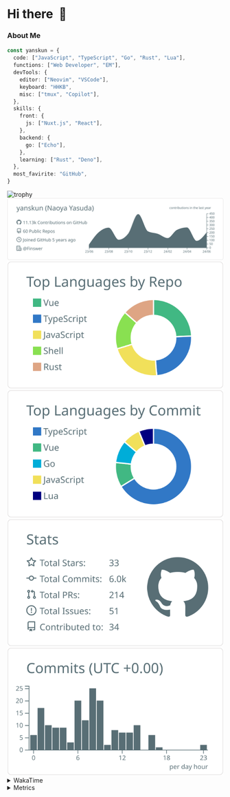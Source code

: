 # Hi there&nbsp; :wave:

### About Me

```ts
const yanskun = {
  code: ["JavaScript", "TypeScript", "Go", "Rust", "Lua"],
  functions: ["Web Developer", "EM"],
  devTools: {
    editor: ["Neovim", "VSCode"],
    keyboard: "HHKB",
    misc: ["tmux", "Copilot"],
  },
  skills: {
    front: {
      js: ["Nuxt.js", "React"],
    },
    backend: {
      go: ["Echo"],
    },
    learning: ["Rust", "Deno"],
  },
  most_favirite: "GitHub",
}
```
<!-- https://github.com/ryo-ma/github-profile-trophy -->
<img src="https://github-profile-trophy.vercel.app/?username=yanskun&theme=onedark&column=3" alt="trophy">

<!-- https://github.com/vn7n24fzkq/github-profile-summary-cards -->
<picture>
  <source media="(prefers-color-scheme: dark)" srcset="https://raw.githubusercontent.com/yanskun/yanskun/master/profile-summary-card-output/nord_dark/0-profile-details.svg">
 <img src="https://raw.githubusercontent.com/yanskun/yanskun/master/profile-summary-card-output/default/0-profile-details.svg">
</picture>
<br>
<picture>
  <source media="(prefers-color-scheme: dark)" srcset="https://raw.githubusercontent.com/yanskun/yanskun/master/profile-summary-card-output/nord_dark/1-repos-per-language.svg">
 <img src="https://raw.githubusercontent.com/yanskun/yanskun/master/profile-summary-card-output/default/1-repos-per-language.svg">
</picture>
<picture>
  <source media="(prefers-color-scheme: dark)" srcset="https://raw.githubusercontent.com/yanskun/yanskun/master/profile-summary-card-output/nord_dark/2-most-commit-language.svg">
 <img src="https://raw.githubusercontent.com/yanskun/yanskun/master/profile-summary-card-output/default/2-most-commit-language.svg">
</picture>
<br>
<picture>
  <source media="(prefers-color-scheme: dark)" srcset="https://raw.githubusercontent.com/yanskun/yanskun/master/profile-summary-card-output/nord_dark/3-stats.svg">
 <img src="https://raw.githubusercontent.com/yanskun/yanskun/master/profile-summary-card-output/default/3-stats.svg">
</picture>
<picture>
  <source media="(prefers-color-scheme: dark)" srcset="https://raw.githubusercontent.com/yanskun/yanskun/master/profile-summary-card-output/nord_dark/4-productive-time.svg">
 <img src="https://raw.githubusercontent.com/yanskun/yanskun/master/profile-summary-card-output/default/4-productive-time.svg">
</picture>

<details>
  <summary>WakaTime</summary>
<!--START_SECTION:waka-->
![Code Time](http://img.shields.io/badge/Code%20Time-902%20hrs%205%20mins-blue)

**🐱 My GitHub Data** 

> 📦 128.5 kB Used in GitHub's Storage 
 > 
> 💼 Opted to Hire
 > 
> 📜 109 Public Repositories 
 > 
> 🔑 3 Private Repositories 
 > 
**I'm an Early 🐤** 

```text
🌞 Morning                18136 commits       ███░░░░░░░░░░░░░░░░░░░░░░   13.60 % 
🌆 Daytime                76272 commits       ██████████████░░░░░░░░░░░   57.20 % 
🌃 Evening                32749 commits       ██████░░░░░░░░░░░░░░░░░░░   24.56 % 
🌙 Night                  6179 commits        █░░░░░░░░░░░░░░░░░░░░░░░░   04.63 % 
```
📅 **I'm Most Productive on Wednesday** 

```text
Monday                   23613 commits       ████░░░░░░░░░░░░░░░░░░░░░   17.71 % 
Tuesday                  28417 commits       █████░░░░░░░░░░░░░░░░░░░░   21.31 % 
Wednesday                33401 commits       ██████░░░░░░░░░░░░░░░░░░░   25.05 % 
Thursday                 23787 commits       ████░░░░░░░░░░░░░░░░░░░░░   17.84 % 
Friday                   18187 commits       ███░░░░░░░░░░░░░░░░░░░░░░   13.64 % 
Saturday                 2707 commits        █░░░░░░░░░░░░░░░░░░░░░░░░   02.03 % 
Sunday                   3224 commits        █░░░░░░░░░░░░░░░░░░░░░░░░   02.42 % 
```


📊 **This Week I Spent My Time On** 

```text
🕑︎ Time Zone: Asia/Tokyo

💬 Programming Languages: 
TypeScript               18 hrs              ███████████████████░░░░░░   75.51 % 
YAML                     3 hrs 9 mins        ███░░░░░░░░░░░░░░░░░░░░░░   13.23 % 
JSON                     1 hr 9 mins         █░░░░░░░░░░░░░░░░░░░░░░░░   04.84 % 
Markdown                 55 mins             █░░░░░░░░░░░░░░░░░░░░░░░░   03.91 % 
Protocol Buffer          19 mins             ░░░░░░░░░░░░░░░░░░░░░░░░░   01.40 % 

🔥 Editors: 
VS Code                  19 hrs 38 mins      █████████████████████░░░░   82.41 % 
Neovim                   4 hrs 11 mins       ████░░░░░░░░░░░░░░░░░░░░░   17.59 % 

💻 Operating System: 
Mac                      23 hrs 50 mins      █████████████████████████   100.00 % 
```


 Last Updated on 24/06/2024 06:19:17 UTC
<!--END_SECTION:waka-->
</details>

<details>
  <summary>Metrics</summary>
  <img src="https://github.com/yanskun/yanskun/blob/main/github-metrics.svg" alt="Metrics">
</details>
